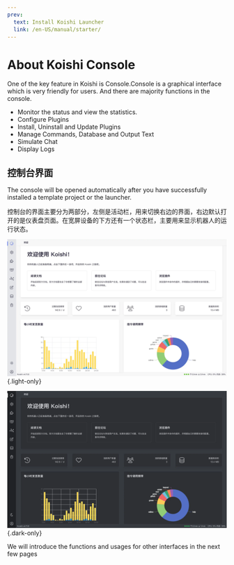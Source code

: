 ```yaml
---
prev:
  text: Install Koishi Launcher
  link: /en-US/manual/starter/
---
```


# About Koishi Console

One of the key feature in Koishi is Console.Console is a graphical interface which is very friendly for users. And there are majority functions in the console.

- Monitor the status and view the statistics.
- Configure Plugins
- Install, Uninstall and Update Plugins
- Manage Commands, Database and Output Text
- Simulate Chat
- Display Logs

## 控制台界面

The console will be opened automatically after you have successfully installed a template project or the launcher.

控制台的界面主要分为两部分，左侧是活动栏，用来切换右边的界面，右边默认打开的是仪表盘页面。在宽屏设备的下方还有一个状态栏，主要用来显示机器人的运行状态。

![home](/manual/console/home.light.webp) {.light-only}

![home](/manual/console/home.dark.webp) {.dark-only}

We will introduce the functions and usages for other interfaces in the next few pages

